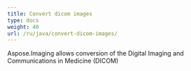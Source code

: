 ```yaml
---
title: Convert dicom images
type: docs
weight: 40
url: /ru/java/convert-dicom-images/
---
```


Aspose.Imaging allows conversion of the Digital Imaging and Communications in Medicine (DICOM)
